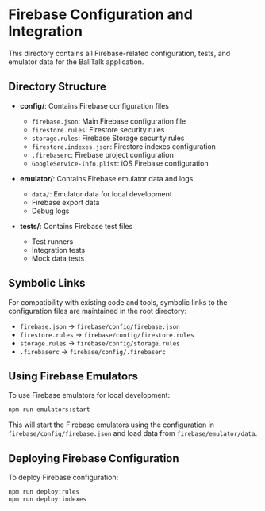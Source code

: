 # Firebase Configuration and Integration

This directory contains all Firebase-related configuration, tests, and emulator data for the BallTalk application.

## Directory Structure

- **config/**: Contains Firebase configuration files
  - `firebase.json`: Main Firebase configuration file
  - `firestore.rules`: Firestore security rules
  - `storage.rules`: Firebase Storage security rules
  - `firestore.indexes.json`: Firestore indexes configuration
  - `.firebaserc`: Firebase project configuration
  - `GoogleService-Info.plist`: iOS Firebase configuration

- **emulator/**: Contains Firebase emulator data and logs
  - `data/`: Emulator data for local development
  - Firebase export data
  - Debug logs

- **tests/**: Contains Firebase test files
  - Test runners
  - Integration tests
  - Mock data tests

## Symbolic Links

For compatibility with existing code and tools, symbolic links to the configuration files are maintained in the root directory:

- `firebase.json` -> `firebase/config/firebase.json`
- `firestore.rules` -> `firebase/config/firestore.rules`
- `storage.rules` -> `firebase/config/storage.rules`
- `.firebaserc` -> `firebase/config/.firebaserc`

## Using Firebase Emulators

To use Firebase emulators for local development:

```bash
npm run emulators:start
```

This will start the Firebase emulators using the configuration in `firebase/config/firebase.json` and load data from `firebase/emulator/data`.

## Deploying Firebase Configuration

To deploy Firebase configuration:

```bash
npm run deploy:rules
npm run deploy:indexes
``` 